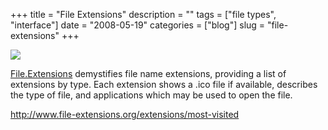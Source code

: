 +++
title = "File Extensions"
description = ""
tags = ["file types", "interface"]
date = "2008-05-19"
categories = ["blog"]
slug = "file-extensions"
+++



  <div class="notebook-screenshot"><a href="http://www.file-extensions.org/extensions/most-visited"><img src="//konigi.com/media/bluga/wt48317eab23411_0.jpg"/></a></div><p><a href="http://www.file-extensions.org/extensions/most-visited">File.Extensions</a> demystifies file name extensions, providing a list of extensions by type. Each extension shows a .ico file if available, describes the type of file, and applications which may be used to open the file.</p>
    
  <a href="http://www.file-extensions.org/extensions/most-visited">http://www.file-extensions.org/extensions/most-visited</a>
